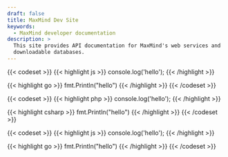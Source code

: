 ```yaml
---
draft: false
title: MaxMind Dev Site
keywords:
  - MaxMind developer documentation
description: >
  This site provides API documentation for MaxMind's web services and
  downloadable databases.
---
```



{{< codeset >}}
  {{< highlight js >}}
console.log('hello');
  {{< /highlight >}}

  {{< highlight go >}}
fmt.Println("hello")
  {{< /highlight >}}
{{< /codeset >}}

{{< codeset >}}
  {{< highlight php >}}
console.log('hello');
  {{< /highlight >}}

  {{< highlight csharp >}}
fmt.Println("hello")
  {{< /highlight >}}
{{< /codeset >}}

{{< codeset >}}
  {{< highlight js >}}
console.log('hello');
  {{< /highlight >}}

  {{< highlight go >}}
fmt.Println("hello")
  {{< /highlight >}}
{{< /codeset >}}
